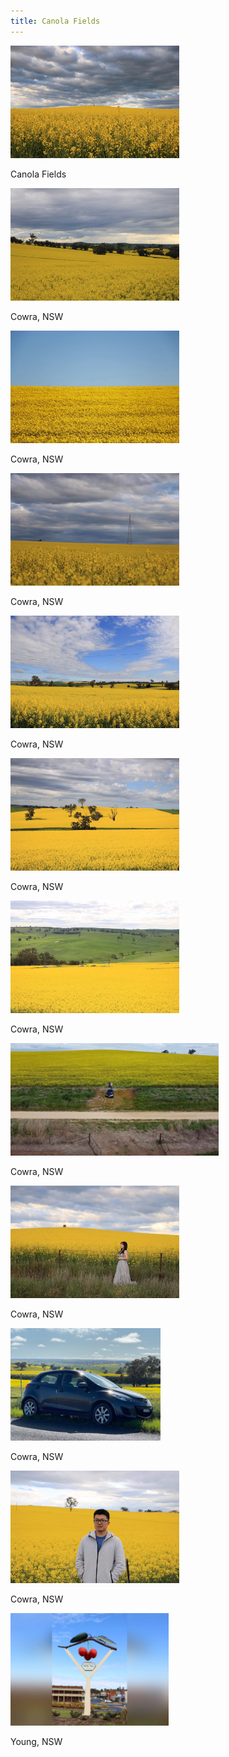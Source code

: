 ```yaml
---
title: Canola Fields
---
```



<div id="banner">
	<div class="inline-block" style="display:inline-block;"><a href="Cowra_1.jpg"><img src="Cowra_1.jpg" style="height: 180px;"></a><div><p>Canola Fields</p></div></div>
	<div class="inline-block" style="display:inline-block;"><a href="Cowra_2.jpg"><img src="Cowra_2.jpg" style="height: 180px;"></a><div><p>Cowra, NSW</p></div></div>
	<div class="inline-block" style="display:inline-block;"><a href="Cowra_3.jpg"><img src="Cowra_3.jpg" style="height: 180px;"></a><div><p>Cowra, NSW</p></div></div>
	<div class="inline-block" style="display:inline-block;"><a href="Cowra_4.jpg"><img src="Cowra_4.jpg" style="height: 180px;"></a><div><p>Cowra, NSW</p></div></div>
	<div class="inline-block" style="display:inline-block;"><a href="Cowra_5.jpg"><img src="Cowra_5.jpg" style="height: 180px;"></a><div><p>Cowra, NSW</p></div></div>
	<div class="inline-block" style="display:inline-block;"><a href="Cowra_6.jpg"><img src="Cowra_6.jpg" style="height: 180px;"></a><div><p>Cowra, NSW</p></div></div>
	<div class="inline-block" style="display:inline-block;"><a href="Cowra_7.jpg"><img src="Cowra_7.jpg" style="height: 180px;"></a><div><p>Cowra, NSW</p></div></div>
	<div class="inline-block" style="display:inline-block;"><a href="Cowra_11.jpg"><img src="Cowra_11.jpg" style="height: 180px;"></a><div><p>Cowra, NSW</p></div></div>
	<div class="inline-block" style="display:inline-block;"><a href="Cowra_8.jpg"><img src="Cowra_8.jpg" style="height: 180px;"></a><div><p>Cowra, NSW</p></div></div>
	<div class="inline-block" style="display:inline-block;"><a href="Cowra_10.jpg"><img src="Cowra_10.jpg" style="height: 180px;"></a><div><p>Cowra, NSW</p></div></div>
	<div class="inline-block" style="display:inline-block;"><a href="Cowra_12.jpg"><img src="Cowra_12.jpg" style="height: 180px;"></a><div><p>Cowra, NSW</p></div></div>
	<div class="inline-block" style="display:inline-block;"><a href="Young.jpg"><img src="Young.jpg" style="height: 180px;"></a><div><p>Young, NSW</p></div></div>
</div>


